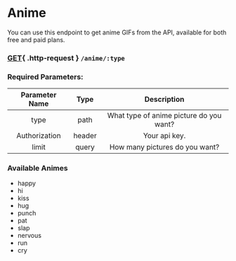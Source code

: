 # Anime
You can use this endpoint to get anime GIFs from the API, available for both free and paid plans.


### [GET](#){ .http-request } `/anime/:type`

### Required Parameters:

| Parameter Name  |  Type | Description
|:-------------:|:--------------:|:--------------:|
| type |  path | What type of anime picture do you want? | 
| Authorization | header | Your api key.|
| limit | query | How many pictures do you want?

### Available Animes
* happy
* hi
* kiss
* hug
* punch
* pat
* slap
* nervous
* run
* cry
  




